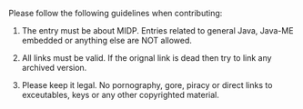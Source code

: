 
Please follow the following guidelines when contributing: 

1. The entry must be about MIDP. Entries related to general Java, Java-ME embedded or anything else are NOT allowed.

2. All links must be valid. If the orignal link is dead then try to link any archived version.

3. Please keep it legal. No pornography, gore, piracy or direct links to exceutables, keys or any other copyrighted material.  


